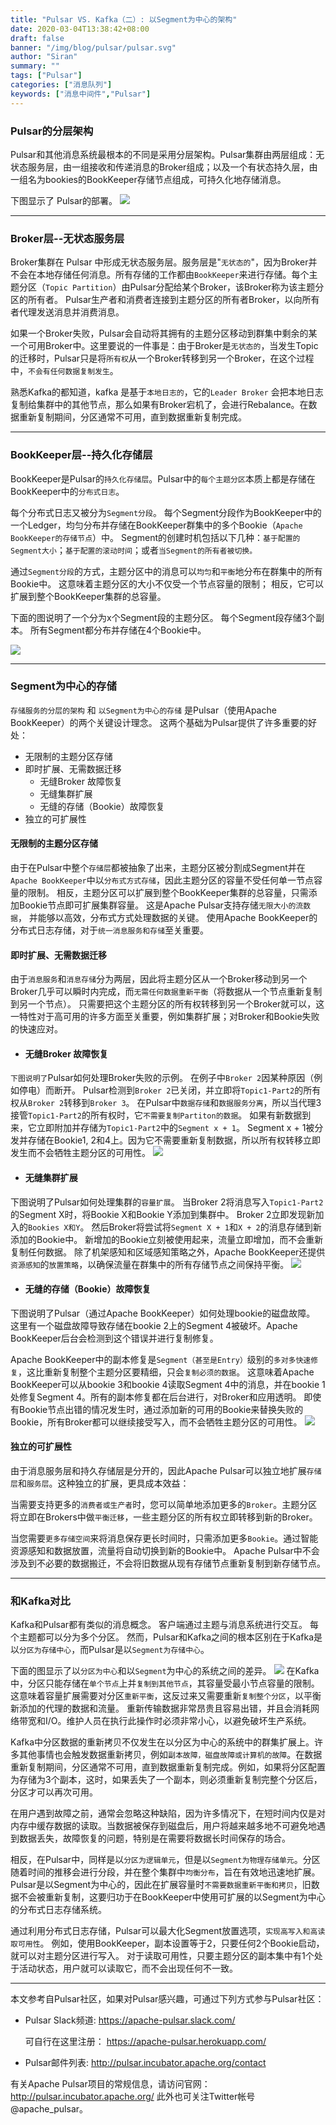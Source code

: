 ```yaml
---
title: "Pulsar VS. Kafka（二）: 以Segment为中心的架构"
date: 2020-03-04T13:38:42+08:00
draft: false
banner: "/img/blog/pulsar/pulsar.svg"
author: "Siran"
summary: ""
tags: ["Pulsar"]
categories: ["消息队列"]
keywords: ["消息中间件","Pulsar"]
---
```

### Pulsar的分层架构
Pulsar和其他消息系统最根本的不同是采用分层架构。Pulsar集群由两层组成：无状态服务层，由一组接收和传递消息的Broker组成；以及一个有状态持久层，由一组名为bookies的BookKeeper存储节点组成，可持久化地存储消息。 

下图显示了 Pulsar的部署。
![](/img/blog/pulsar/640.webp)

****
### Broker层--无状态服务层
Broker集群在 Pulsar 中形成无状态服务层。服务层是"`无状态的`"，因为Broker并不会在本地存储任何消息。所有存储的工作都由`BookKeeper`来进行存储。每个主题分区（`Topic Partition`）由Pulsar分配给某个Broker，该Broker称为该主题分区的所有者。 Pulsar生产者和消费者连接到主题分区的所有者Broker，以向所有者代理发送消息并消费消息。

如果一个Broker失败，Pulsar会自动将其拥有的主题分区移动到群集中剩余的某一个可用Broker中。这里要说的一件事是：由于Broker是`无状态的`，当发生Topic的迁移时，Pulsar只是将`所有权`从一个Broker转移到另一个Broker，在这个过程中，`不会有任何数据复制发生`。

熟悉Kafka的都知道，kafka 是基于`本地日志的`，它的`Leader Broker` 会把本地日志复制给集群中的其他节点，那么如果有Broker宕机了，会进行Rebalance。在数据重新复制期间，分区通常不可用，直到数据重新复制完成。
               
****                                                     
### BookKeeper层--持久化存储层
BookKeeper是Pulsar的`持久化存储层`。Pulsar中的`每个主题分区`本质上都是存储在BookKeeper中的`分布式日志`。

每个分布式日志又被分为`Segment分段`。 每个Segment分段作为BookKeeper中的一个Ledger，均匀分布并存储在BookKeeper群集中的多个Bookie（`Apache BookKeeper的存储节点`）中。
Segment的创建时机包括以下几种：`基于配置的Segment大小`；`基于配置的滚动时间`；或者`当Segment的所有者被切换。`

通过`Segment分段`的方式，主题分区中的消息可以`均匀`和`平衡`地分布在群集中的所有Bookie中。 这意味着主题分区的大小不仅受一个节点容量的限制； 相反，它可以扩展到整个BookKeeper集群的总容量。

下面的图说明了一个分为x个Segment段的主题分区。 每个Segment段存储3个副本。 所有Segment都分布并存储在4个Bookie中。

![](/img/blog/pulsar/641.webp)
****

### Segment为中心的存储
`存储服务的分层的架构` 和 `以Segment为中心的存储` 是Pulsar（使用Apache BookKeeper）的两个关键设计理念。 这两个基础为Pulsar提供了许多重要的好处：
* 无限制的主题分区存储
* 即时扩展、无需数据迁移
  * 无缝Broker 故障恢复
  * 无缝集群扩展
  * 无缝的存储（Bookie）故障恢复
* 独立的可扩展性

#### 无限制的主题分区存储
由于在Pulsar中整个`存储层`都被抽象了出来，主题分区被分割成Segment并在`Apache BookKeeper`中以`分布式方式存储`，因此主题分区的容量不受任何单一节点容量的限制。 
相反，主题分区可以扩展到整个BookKeeper集群的总容量，只需添加Bookie节点即可扩展集群容量。 这是Apache Pulsar支持存储`无限大小的流数据`，
并能够以高效，分布式方式处理数据的关键。 使用Apache BookKeeper的分布式日志存储，对于`统一消息服务和存储`至关重要。

#### 即时扩展、无需数据迁移
由于`消息服务`和`消息存储`分为两层，因此将主题分区从一个Broker移动到另一个Broker几乎可以瞬时内完成，而`无需任何数据重新平衡`（将数据从一个节点重新复制到另一个节点）。 
只需要把这个主题分区的所有权转移到另一个Broker就可以，这一特性对于高可用的许多方面至关重要，例如集群扩展；对Broker和Bookie失败的快速应对。

* #### 无缝Broker 故障恢复
`下图说明了`Pulsar如何处理Broker失败的示例。 在例子中`Broker 2`因某种原因（例如停电）而断开。 Pulsar检测到`Broker 2`已关闭，并立即将`Topic1-Part2`的所有权从`Broker 2`转移到`Broker 3`。
在Pulsar中`数据存储`和`数据服务分离`，所以当代理3接管`Topic1-Part2`的所有权时，它`不需要复制Partiton的数据`。 如果有新数据到来，它立即附加并存储为`Topic1-Part2`中的`Segment x + 1`。
 Segment x + 1被分发并存储在Bookie1, 2和4上。因为它不需要重新复制数据，所以所有权转移立即发生而不会牺牲主题分区的可用性。
![](/img/blog/pulsar/642.webp)

* #### 无缝集群扩展
下图说明了Pulsar如何处理集群的`容量扩展`。 当Broker 2将消息写入`Topic1-Part2`的Segment X时，将Bookie X和Bookie Y添加到集群中。 Broker 2立即发现新加入的`Bookies X和Y`。
然后Broker将尝试将`Segment X + 1`和`X + 2`的消息存储到新添加的Bookie中。 新增加的Bookie立刻被使用起来，流量立即增加，而不会重新复制任何数据。
除了机架感知和区域感知策略之外，Apache BookKeeper还提供`资源感知`的`放置策略`，以确保流量在群集中的所有存储节点之间保持平衡。
![](/img/blog/pulsar/643.webp)

* #### 无缝的存储（Bookie）故障恢复
下图说明了Pulsar（通过Apache BookKeeper）如何处理bookie的磁盘故障。 这里有一个磁盘故障导致存储在bookie 2上的Segment 4被破坏。Apache BookKeeper后台会检测到这个错误并进行复制修复。

Apache BookKeeper中的副本修复是`Segment（甚至是Entry）`级别的`多对多快速修复`，这比重新复制整个主题分区要精细，只会`复制必须的数据`。 这意味着Apache BookKeeper可以从bookie 3和bookie 4读取Segment 4中的消息，并在bookie 1处修复Segment 4。所有的副本修复都在后台进行，对Broker和应用透明。
即使有Bookie节点出错的情况发生时，通过添加新的可用的Bookie来替换失败的Bookie，所有Broker都可以继续接受写入，而不会牺牲主题分区的可用性。
![](/img/blog/pulsar/644.webp)

#### 独立的可扩展性
由于消息服务层和持久存储层是分开的，因此Apache Pulsar可以独立地扩展`存储层`和`服务层`。这种独立的扩展，更具成本效益：

当需要支持更多的`消费者或生产者`时，您可以简单地添加更多的`Broker`。主题分区将立即在Brokers中做`平衡迁移`，一些主题分区的所有权立即转移到新的Broker。

当您需要`更多存储空间`来将消息保存更长时间时，只需添加更多`Bookie`。通过智能资源感知和数据放置，流量将自动切换到新的Bookie中。 Apache Pulsar中不会涉及到不必要的数据搬迁，不会将旧数据从现有存储节点重新复制到新存储节点。
****
### 和Kafka对比
Kafka和Pulsar都有类似的消息概念。 客户端通过主题与消息系统进行交互。 每个主题都可以分为多个分区。 然而，Pulsar和Kafka之间的根本区别在于Kafka是以`分区为存储中心`，而Pulsar是以`Segment为存储中心`。

下面的图显示了以`分区为中心`和以`Segment`为中心的系统之间的差异。
![](/img/blog/pulsar/645.webp)
在Kafka中，分区只能存储在`单个节点`上并`复制到其他节点`，其容量受最小节点容量的限制。这意味着容量扩展需要对分区`重新平衡`，这反过来又需要重新`复制整个分区`，以平衡新添加的代理的数据和流量。
重新传输数据非常昂贵且容易出错，并且会消耗网络带宽和I/O。维护人员在执行此操作时必须非常小心，以避免破坏生产系统。

Kafka中分区数据的重新拷贝不仅发生在以分区为中心的系统中的群集扩展上。许多其他事情也会触发数据重新拷贝，例如`副本故障，磁盘故障或计算机的故障`。在数据重新复制期间，分区通常不可用，直到数据重新复制完成。例如，如果将分区配置为存储为3个副本，这时，如果丢失了一个副本，则必须重新复制完整个分区后，分区才可以再次可用。

在用户遇到故障之前，通常会忽略这种缺陷，因为许多情况下，在短时间内仅是对内存中缓存数据的读取。当数据被保存到磁盘后，用户将越来越多地不可避免地遇到数据丢失，故障恢复的问题，特别是在需要将数据长时间保存的场合。

相反，在Pulsar中，同样是以`分区为逻辑单元`，但是以`Segment为物理存储单元`。分区随着时间的推移会进行分段，并在整个集群中`均衡分布`，旨在有效地迅速地扩展。
Pulsar是以Segment为中心的，因此在扩展容量时`不需要数据重新平衡和拷贝`，旧数据不会被重新复制，这要归功于在BookKeeper中使用可扩展的以Segment为中心的分布式日志存储系统。

通过利用分布式日志存储，Pulsar可以最大化Segment放置选项，`实现高写入和高读取可用性`。 例如，使用BookKeeper，副本设置等于2，只要任何2个Bookie启动，就可以对主题分区进行写入。 对于读取可用性，只要主题分区的副本集中有1个处于活动状态，用户就可以读取它，而不会出现任何不一致。
****
本文参考自Pulsar社区，如果对Pulsar感兴趣，可通过下列方式参与Pulsar社区：

- Pulsar Slack频道: 
  https://apache-pulsar.slack.com/
  
  可自行在这里注册：
  https://apache-pulsar.herokuapp.com/

- Pulsar邮件列表: http://pulsar.incubator.apache.org/contact



有关Apache Pulsar项目的常规信息，请访问官网：
http://pulsar.incubator.apache.org/
此外也可关注Twitter帐号@apache_pulsar。